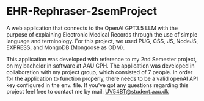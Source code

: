 # EHR-Rephraser-2semProject
A web application that connects to the OpenAI GPT3.5 LLM with the purpose of explaining Electronic Medical Records through the use of simple language and terminology. 
For this project, we used PUG, CSS, JS, NodeJS, EXPRESS, and MongoDB (Mongoose as ODM). 

This application was developed with reference to my 2nd Semester project, on my bachelor in software at AAU CPH. 
The application was developed in collaboration with my project group, which consisted of 7 people. 
In order for the application to function properly, there needs to be a valid openAI API key configured in the env. file. 
If you've got any questions regarding this project feel free to contact me by mail: UV54BT@student.aau.dk
